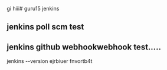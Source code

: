gi
hiii# guru15
jenkins
## jenkins poll scm test
## jenkins github webhookwebhook test.....
jenkins --version
ejrbiuer
fnvortb4t

